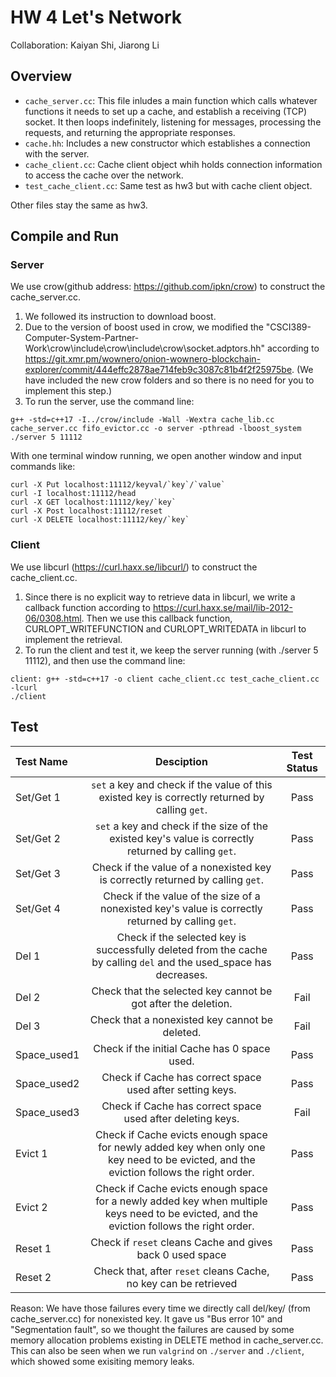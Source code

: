 # HW 4 Let's Network
Collaboration: Kaiyan Shi, Jiarong Li
## Overview

+ `cache_server.cc`: This file inludes a main function which calls whatever functions it needs to set up a cache, and establish a receiving (TCP) socket. It then loops indefinitely, listening for messages, processing the requests, and returning the appropriate responses.
+ `cache.hh`: Includes a new constructor which establishes a connection with the server.
+ `cache_client.cc`: Cache client object whih holds connection information to access the cache over the network.
+ `test_cache_client.cc`: Same test as hw3 but with cache client object.

Other files stay the same as hw3.

## Compile and Run

### Server
We use crow(github address: https://github.com/ipkn/crow) to construct the cache_server.cc.
1. We followed its instruction to download boost.
2. Due to the version of boost used in crow, we modified the "CSCI389-Computer-System-Partner-Work\crow\include\crow\include\crow\socket.adptors.hh" according to https://git.xmr.pm/wownero/onion-wownero-blockchain-explorer/commit/444effc2878ae714feb9c3087c81b4f2f25975be. (We have included the new crow folders and so there is no need for you to implement this step.)
3. To run the server, use the command line:
```
g++ -std=c++17 -I../crow/include -Wall -Wextra cache_lib.cc cache_server.cc fifo_evictor.cc -o server -pthread -lboost_system
./server 5 11112
```
With one terminal window running, we open another window and input commands like:
```
curl -X Put localhost:11112/keyval/`key`/`value`
curl -I localhost:11112/head
curl -X GET localhost:11112/key/`key`
curl -X Post localhost:11112/reset
curl -X DELETE localhost:11112/key/`key`
```

### Client

We use libcurl (https://curl.haxx.se/libcurl/) to construct the cache_client.cc.
1. Since there is no explicit way to retrieve data in libcurl, we write a callback function according to https://curl.haxx.se/mail/lib-2012-06/0308.html. Then we use this callback function, CURLOPT_WRITEFUNCTION and CURLOPT_WRITEDATA in libcurl to implement the retrieval.
2. To run the client and test it, we keep the server running (with ./server 5 11112), and then use the command line:
```
client: g++ -std=c++17 -o client cache_client.cc test_cache_client.cc  -lcurl
./client
```

## Test
| Test Name | Desciption | Test Status |
| :--- |:---: | :---: |
| Set/Get 1 | `set` a key and check if the value of this existed key is correctly returned by calling `get`. | Pass |
| Set/Get 2 | `set` a key and check if the size of the existed key's value is correctly returned by calling `get`. | Pass |
| Set/Get 3 | Check if the value of a nonexisted key is correctly returned by calling `get`.  | Pass |
| Set/Get 4 | Check if the value of the size of a nonexisted key's value is correctly returned by calling `get`.  | Pass |
| Del 1 | Check if the selected key is successfully deleted from the cache by calling `del` and the used_space has decreases. | Pass |
| Del 2 | Check that the selected key cannot be got after the deletion. | Fail |
| Del 3 | Check that a nonexisted key cannot be deleted. | Fail |
| Space_used1 | Check if the initial Cache has 0 space used. | Pass |
| Space_used2 | Check if Cache has correct space used after setting keys. | Pass |
| Space_used3 | Check if Cache has correct space used after deleting keys. | Fail |
| Evict 1 | Check if Cache evicts enough space for newly added key when only one key need to be evicted, and the eviction follows the right order. |  Pass |
| Evict 2 | Check if Cache evicts enough space for a newly added key when multiple keys need to be evicted, and the eviction follows the right order. |  Pass |
| Reset 1 | Check if `reset` cleans Cache and gives back 0 used space | Pass |
| Reset 2 | Check that, after `reset` cleans Cache, no key can be retrieved | Pass |

Reason:
We have those failures every time we directly call del/key/<string> (from cache_server.cc) for nonexisted key.
It gave us "Bus error 10" and "Segmentation fault", so we thought the failures are caused by some memory allocation problems existing in DELETE method in cache_server.cc. This can also be seen when we run `valgrind` on `./server` and `./client`, which showed some exisiting memory leaks.

